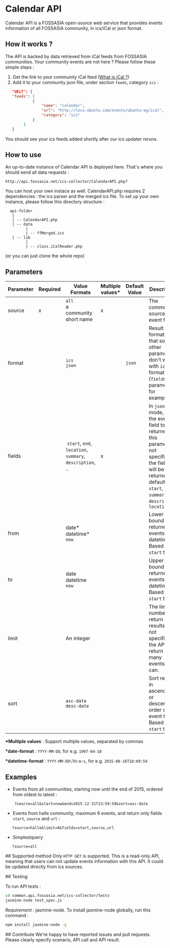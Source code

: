# Calendar API
Calendar API is a FOSSASIA open-source web service that provides events information of all FOSSASIA community,
 in ics/iCal or json format.

## How it works ?

The API is backed by data retrieved from iCal feeds from FOSSASIA communities. Your community events are not here ? Please follow these simple steps :

1. Get the link to your community iCal feed ([What is iCal ?](https://en.wikipedia.org/wiki/ICalendar))
2. Add it to your community json file, under section `feeds`, category `ics` : 
```json
   "UELT": {
   "feeds": [
            {
                "name": "calendar",
                "url": "http://loco.ubuntu.com/events/ubuntu-eg/ical",
                "category": "ics"
            }
        ]
   }
```
You should see your ics feeds added shortly after our ics updater reruns.

## How to use

An up-to-date instance of Calendar API is deployed here. That's where you should send all data requests :
```
http://api.fossasia.net/ics-collector/CalendarAPI.php?
```

You can host your own instace as well. CalendarAPI.php requires 2 dependencies : the ics parser and the merged ics file. To set up your own instance, please follow this directory structure :

```
  api-folder
   |
   | -- CalendarAPI.php
   | -- data
         |
         | -- ffMerged.ics
   | -- lib
         |
         | -- class.iCalReader.php
```
(or you can just clone the whole repo)

## Parameters

Parameter | Required | Value Formats | Multiple values* | Default Value | Description
--- | --- | --- | --- | --- | ---
source | x |  `all`<br/>a community short name | x| | The community source of event feeds 
format |  | `ics`<br/> `json`||`json`|Result format. Note that some other parameters don't work with `ics` format (`fields` parameter for example)
fields | | `start`, `end`, `location`, `summary`,  `description`, .. |x ||In `json` mode, filter the event field to be returned. If this parameter is not specified, the fields will be returned by default : `start`, `end`, `summary`, `description`, `location`
from | | date* <br/>datetime* <br/>`now` | ||Lower bound of returned events datetime. Based on `start` time.
to | | date<br/>datetime<br/>`now` | || Upper bound of returned events datetime. Based on `start` time.
limit | |An integer | | |   The limit number of return results. If not specified, the API will return as many events as it can.
sort | |`asc-date`<br/>`desc-date` | || Sort result in ascending or descending order of event time. Based on `start` time.


**\*Multiple values** : Support multiple values, separated by commas

**\*date-format** : `YYYY-MM-DD`, for e.g. `1997-04-10`

**\*datetime-format** : `YYYY-MM-DD\TH:m:s`, for e.g. `2015-08-16T10:09:59`
## Examples 

 * Events from all communities, starting now until the end of 2015, ordered from oldest to latest :
```
    ?source=all&start=now&end=2015-12-31T23:59:59&sort=asc-date
```

 * Events from halle community, maximum 6 events, and return only fields `start`, `source` and `url` :
```
   ?source=halle&limit=6&fields=start,source,url
```
 * Simplestquery
```
   ?source=all
```

## Supported method
 Only `HTTP GET` is supported. This is a read-only API, meaning that users can not update events information with this API. It could be updated directly from ics sources.

## Testing
  
 To run API tests : 

```sh
cd common.api.fossasia.net/ics-collector/tests
jasmine-node test_spec.js
```

*Requirement* : jasmine-node. To install jasmine-node globally, run this command :
```sh
npm install jasmine-node -g
```

## Contribute
 We're happy to have reported issues and pull requests. Please clearly specify scenario, API call and API result.
 
